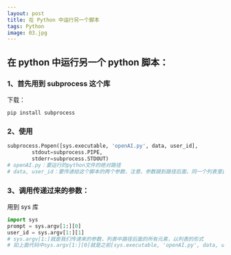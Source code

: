 ```yaml
---
layout: post
title: 在 Python 中运行另一个脚本
tags: Python
image: 03.jpg
---
```


## 在 python 中运行另一个 python 脚本：

### 1、首先用到 subprocess 这个库

下载：

```shell
pip install subprocess
```

### 2、使用

```python
subprocess.Popen([sys.executable, 'openAI.py', data, user_id],
		stdout=subprocess.PIPE,
		stderr=subprocess.STDOUT)
# openAI.py：要运行的python文件的绝对路径
# data, user_id：要传递给这个脚本的两个参数，注意，参数跟到路径后面，同一个列表里就可以，可以添加多个
```

### 3、调用传递过来的参数：

用到 sys 库

```python
import sys
prompt = sys.argv[1:][0]
user_id = sys.argv[1:][1]
# sys.argv[1:]就是我们传递来的参数，列表中路径后面的所有元素，以列表的形式
# 如上面代码中sys.argv[1:][0]就是之前[sys.executable, 'openAI.py', data, user_id]中的data

```
